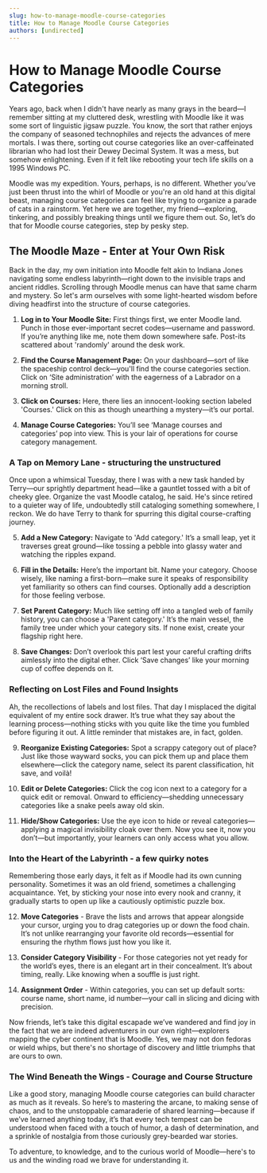 ```yaml
---
slug: how-to-manage-moodle-course-categories
title: How to Manage Moodle Course Categories
authors: [undirected]
---
```



# How to Manage Moodle Course Categories

Years ago, back when I didn't have nearly as many grays in the beard—I remember sitting at my cluttered desk, wrestling with Moodle like it was some sort of linguistic jigsaw puzzle. You know, the sort that rather enjoys the company of seasoned technophiles and rejects the advances of mere mortals. I was there, sorting out course categories like an over-caffeinated librarian who had lost their Dewey Decimal System. It was a mess, but somehow enlightening. Even if it felt like rebooting your tech life skills on a 1995 Windows PC.

Moodle was my expedition. Yours, perhaps, is no different. Whether you’ve just been thrust into the whirl of Moodle or you're an old hand at this digital beast, managing course categories can feel like trying to organize a parade of cats in a rainstorm. Yet here we are together, my friend—exploring, tinkering, and possibly breaking things until we figure them out. So, let’s do that for Moodle course categories, step by pesky step.

## The Moodle Maze - Enter at Your Own Risk

Back in the day, my own initiation into Moodle felt akin to Indiana Jones navigating some endless labyrinth—right down to the invisible traps and ancient riddles. Scrolling through Moodle menus can have that same charm and mystery. So let's arm ourselves with some light-hearted wisdom before diving headfirst into the structure of course categories.

1. **Log in to Your Moodle Site:** First things first, we enter Moodle land. Punch in those ever-important secret codes—username and password. If you’re anything like me, note them down somewhere safe. Post-its scattered about 'randomly' around the desk work.

2. **Find the Course Management Page:** On your dashboard—sort of like the spaceship control deck—you'll find the course categories section. Click on ‘Site administration’ with the eagerness of a Labrador on a morning stroll.

3. **Click on Courses:** Here, there lies an innocent-looking section labeled 'Courses.' Click on this as though unearthing a mystery—it’s our portal.

4. **Manage Course Categories:** You’ll see ‘Manage courses and categories’ pop into view. This is your lair of operations for course category management.

### A Tap on Memory Lane - structuring the unstructured

Once upon a whimsical Tuesday, there I was with a new task handed by Terry—our sprightly department head—like a gauntlet tossed with a bit of cheeky glee. Organize the vast Moodle catalog, he said. He's since retired to a quieter way of life, undoubtedly still cataloging something somewhere, I reckon. We do have Terry to thank for spurring this digital course-crafting journey.

5. **Add a New Category:** Navigate to 'Add category.' It’s a small leap, yet it traverses great ground—like tossing a pebble into glassy water and watching the ripples expand.

6. **Fill in the Details:** Here’s the important bit. Name your category. Choose wisely, like naming a first-born—make sure it speaks of responsibility yet familiarity so others can find courses. Optionally add a description for those feeling verbose.

7. **Set Parent Category:** Much like setting off into a tangled web of family history, you can choose a 'Parent category.' It’s the main vessel, the family tree under which your category sits. If none exist, create your flagship right here.

8. **Save Changes:** Don’t overlook this part lest your careful crafting drifts aimlessly into the digital ether. Click ‘Save changes’ like your morning cup of coffee depends on it.

### Reflecting on Lost Files and Found Insights

Ah, the recollections of labels and lost files. That day I misplaced the digital equivalent of my entire sock drawer. It’s true what they say about the learning process—nothing sticks with you quite like the time you fumbled before figuring it out. A little reminder that mistakes are, in fact, golden.

9. **Reorganize Existing Categories:** Spot a scrappy category out of place? Just like those wayward socks, you can pick them up and place them elsewhere—click the category name, select its parent classification, hit save, and voilà!

10. **Edit or Delete Categories:** Click the cog icon next to a category for a quick edit or removal. Onward to efficiency—shedding unnecessary categories like a snake peels away old skin.

11. **Hide/Show Categories:** Use the eye icon to hide or reveal categories—applying a magical invisibility cloak over them. Now you see it, now you don’t—but importantly, your learners can only access what you allow.

### Into the Heart of the Labyrinth - a few quirky notes

Remembering those early days, it felt as if Moodle had its own cunning personality. Sometimes it was an old friend, sometimes a challenging acquaintance. Yet, by sticking your nose into every nook and cranny, it gradually starts to open up like a cautiously optimistic puzzle box.  

12. **Move Categories** - Brave the lists and arrows that appear alongside your cursor, urging you to drag categories up or down the food chain. It’s not unlike rearranging your favorite old records—essential for ensuring the rhythm flows just how you like it.

13. **Consider Category Visibility** - For those categories not yet ready for the world’s eyes, there is an elegant art in their concealment. It’s about timing, really. Like knowing when a souffle is just right.

14. **Assignment Order** - Within categories, you can set up default sorts: course name, short name, id number—your call in slicing and dicing with precision.

Now friends, let’s take this digital escapade we’ve wandered and find joy in the fact that we are indeed adventurers in our own right—explorers mapping the cyber continent that is Moodle. Yes, we may not don fedoras or wield whips, but there's no shortage of discovery and little triumphs that are ours to own.

### The Wind Beneath the Wings - Courage and Course Structure

Like a good story, managing Moodle course categories can build character as much as it reveals. So here’s to mastering the arcane, to making sense of chaos, and to the unstoppable camaraderie of shared learning—because if we’ve learned anything today, it’s that every tech tempest can be understood when faced with a touch of humor, a dash of determination, and a sprinkle of nostalgia from those curiously grey-bearded war stories.

To adventure, to knowledge, and to the curious world of Moodle—here's to us and the winding road we brave for understanding it.